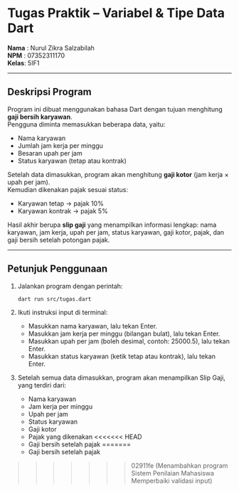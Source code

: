 # Tugas Praktik – Variabel & Tipe Data Dart

**Nama** : Nurul Zikra Salzabilah  
**NPM**  : 07352311170  
**Kelas**: 5IF1  

---

## Deskripsi Program
Program ini dibuat menggunakan bahasa Dart dengan tujuan menghitung **gaji bersih karyawan**.  
Pengguna diminta memasukkan beberapa data, yaitu:  
- Nama karyawan  
- Jumlah jam kerja per minggu  
- Besaran upah per jam  
- Status karyawan (tetap atau kontrak)  

Setelah data dimasukkan, program akan menghitung **gaji kotor** (jam kerja × upah per jam).  
Kemudian dikenakan pajak sesuai status:  
- Karyawan tetap → pajak 10%  
- Karyawan kontrak → pajak 5%  

Hasil akhir berupa **slip gaji** yang menampilkan informasi lengkap: nama karyawan, jam kerja, upah per jam, status karyawan, gaji kotor, pajak, dan gaji bersih setelah potongan pajak.  

---

## Petunjuk Penggunaan
1. Jalankan program dengan perintah:
   ```bash
   dart run src/tugas.dart

2. Ikuti instruksi input di terminal:
    - Masukkan nama karyawan, lalu tekan Enter.
    - Masukkan jam kerja per minggu (bilangan bulat), lalu tekan Enter.
    - Masukkan upah per jam (boleh desimal, contoh: 25000.5), lalu tekan Enter.
    - Masukkan status karyawan (ketik tetap atau kontrak), lalu tekan Enter.

3. Setelah semua data dimasukkan, program akan menampilkan Slip Gaji, yang terdiri dari:
    - Nama karyawan
    - Jam kerja per minggu
    - Upah per jam
    - Status karyawan
    - Gaji kotor
    - Pajak yang dikenakan
<<<<<<< HEAD
    - Gaji bersih setelah pajak
=======
    - Gaji bersih setelah pajak
>>>>>>> 02911fe (Menambahkan program Sistem Penilaian Mahasiswa Memperbaiki validasi input)
